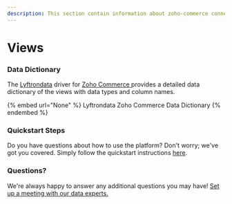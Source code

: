 ```yaml
---
description: This section contain information about zoho-commerce connector views information
---
```


# Views

### Data Dictionary

The [Lyftrondata](https://www.lyftrondata.com/) driver for [Zoho Commerce](https://www.lyftrondata.com/integration/sales-analytics/zoho-commerce//)[ ](https://www.lyftrondata.com/integration/zoho-commerce/)provides a detailed data dictionary of the views with data types and column names.

{% embed url="None" %}
Lyftrondata Zoho Commerce Data Dictionary
{% endembed %}

### Quickstart Steps

Do you have questions about how to use the platform? Don't worry; we've got you covered. Simply follow the quickstart instructions [here](../README.md).

### Questions? <a href="#questions" id="questions"></a>

We're always happy to answer any additional questions you may have! [Set up a meeting with our data experts.](https://www.lyftrondata.com/book-a-meeting/)


